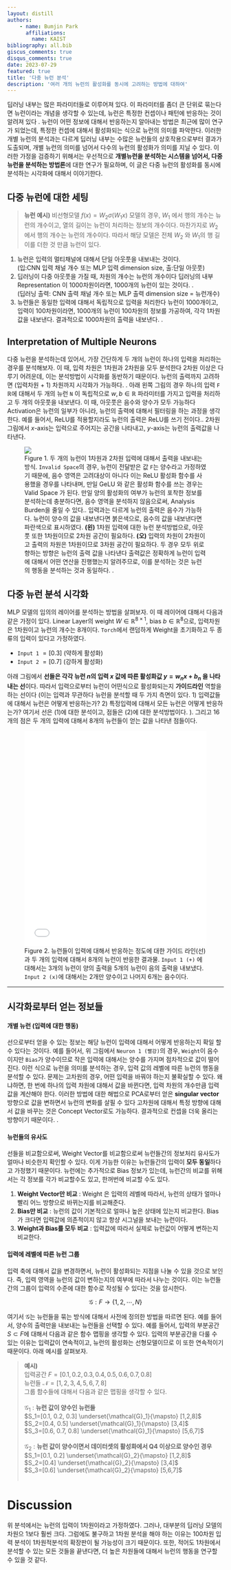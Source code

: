 ```yaml
---
layout: distill
authors: 
    - name: Bumjin Park
      affiliations:
        name: KAIST
bibliography: all.bib
giscus_comments: true
disqus_comments: true
date: 2023-07-29
featured: true
title: '다중 뉴런 분석'
description: '여러 개의 뉴런의 활성화를 동시에 고려하는 방법에 대하여'
---
```

딥러닝 내부는 많은 파라미터들로 이루어져 있다. 이 파라미터를 좀더 큰 단위로 묶는다면 뉴런이라는 개념을 생각할 수 있는데, 뉴런은 특정한 컨셉이나 패턴에 반응하는 것이 알려져 있다 <d-cite key="mcgrath2022acquisition"/><d-cite key="cammarata2020thread"/><d-cite key="leike2023language"/>. 뉴런이 어떤 정보에 대해서 반응하는지 알아내는 방법은 최근에 많이 연구가 되었는데, 특정한 컨셉에 대해서 활성화되는 식으로 뉴런의 의미를 파악한다. 이러한 개별 뉴런의 분석과는 다르게 딥러닝 내부는 수많은 뉴런들의 상호작용으로부터 결과가 도출되며, 개별 뉴런의 의미를 넘어서 다수의 뉴런의 활성화가 의미를 지닐 수 있다. 이러한 가정을 검증하기 위해서는 우선적으로 **개별뉴런을 분석하는 시스템을 넘어서, 다중 뉴런을 분석하는 방법론**에 대한 연구가 필요하며, 이 글은 다중 뉴런의 활성화를 동시에 분석하는 시각화에 대해서 이야기한다. 

## 다중 뉴런에 대한 세팅

> **뉴런 예시)** 
비선형모델 $f(x) = W_2 \sigma (W_1 x )$ 모델의 경우, $W_1$ 에서 행의 개수는 뉴런의 개수이고, 열의 길이는 뉴런이 처리하는 정보의 개수이다.   마찬가지로 $W_2$ 에서 행의 개수는 뉴런의 개수이다. 따라서 해당 모델은 전체 $W_2$ 와 $W_1$의 행 길이를 더한 것 만큼 뉴런이 있다. 



1. 뉴런은 입력의 멀티채널에 대해서 단일 아웃풋을 내보내는 것이다. <br> (입:CNN 입력 채널 개수 또는 MLP 입력 dimension size, 출:단일 아웃풋)
2. 딥러닝이 다중 아웃풋을 가질 때, 차원의 개수는 뉴런의 개수이다<d-footnote> 딥러닝의 내부 Representation 이 1000차원이라면, 1000개의 뉴런이 있는 것이다. </d-footnote>. <br> (딥러닝 출력: CNN 출력 채널 개수 또는 MLP 출력 dimension size = 뉴런개수)
3. 뉴런들은 동일한 입력에 대해서 독립적으로 입력을 처리한다<d-footnote> 뉴런이 1000개이고, 입력이 100차원이라면, 1000개의 뉴런이 100차원의 정보를 가공하여, 각각 1차원 값을 내보낸다. 결과적으로 1000차원의 출력을 내보낸다. </d-footnote>.


## Interpretation of Multiple Neurons

다중 뉴런을 분석하는데 있어서, 가장 간단하게 두 개의 뉴런이 하나의 입력을 처리하는 경우를 분석해보자. 이 때, 입력 차원은 1차원과 2차원을 모두 분석한다<d-footnote> 2차원 이상은 다루기 어려운데, 이는 분석방법이 시각화를 동반하기 때문이다. 뉴런의 출력까지 고려하면 (입력차원 + 1) 차원까지 시각화가 가능하다. </d-footnote>. 아래 왼쪽 그림의 경우 하나의 입력 `F` $\mathbb{R}$에 대해서 두 개의 뉴런 `N` 이 독립적으로 $w,b \in \mathbb{R}$ 파라미터를 가지고 입력을 처리하고 두 개의 아웃풋을 내보낸다. 이 때, 아웃풋은 음수와 양수가 모두 가능하다 <d-footnote> Activation은 뉴런의 일부가 아니라, 뉴런의 출력에 대해서 필터링을 하는 과정을 생각한다. 예를 들어서, ReLU를 적용할지라도 뉴런의 출력은 ReLU를 쓰기 전이다.</d-footnote>. 2차원 그림에서 $x$-axis는 입력으로 주어지는 공간을 나타내고, $y$-axis는 뉴런의 출력값을 나타낸다. 




<figure>
<img src="/assets/kor/neurons_as_neurons/decision_boundary.png">
<figcaption>
Figure 1. 두 개의 뉴런이 1차원과 2차원 입력에 대해서 출력을 내보내는 방식. <code>Invalid Space</code>의 경우, 뉴런이 전달받은 값 <code>F</code>는 양수라고 가정하였기 때문에, 음수 영역은 고려대상이 아니다<d-footnote> 이는 ReLU 활성화 함수를 사용했을 경우를 나타내며, 만일 GeLU 와 같은 활성화 함수를 쓰는 경우는 Valid Space 가 된다. 만일 양의 활성화의 여부가 뉴런의 포착한 정보를 분석하는데 충분하다면, 음수 영역을 분석하지 않음으로써, Analysis Burden을 줄일 수 있다.</d-footnote>. 입력과는 다르게 뉴런의 출력은 음수가 가능하다. 뉴런이 양수의 값을 내보낸다면 붉은색으로, 음수의 값을 내보낸다면 파란색으로 표시하였다.   <strong>(왼)</strong> 1차원 입력에 대한 뉴런 분석방법으로, 아웃풋 또한 1차원이므로 2차원 공간이 필요하다. <strong>(오)</strong> 입력의 차원이 2차원이고 출력의 차원은 1차원이므로 3차원 공간이 필요하다. 두 경우 모두 위로 향하는 방향은 뉴런의 출력 값을 나타낸다 <d-footnote> 출력값은 정확하게 뉴런이 입력에 대해서 어떤 연산을 진행했는지 알려주므로, 이를 분석하는 것은 뉴런의 행동을 분석하는 것과 동일하다.  </d-footnote>.
</figcaption>
</figure>


## 다중 뉴런 분석 시각화 

MLP 모델의 임의의 레이어를 분석하는 방법을 살펴보자. 이 때 레이어에 대해서 다음과 같은 가정이 있다. 
Linear Layer의 weight $W\in \mathbb{R}^{8\times1}$, bias $b \in \mathbb{R}^{8}$으로, 입력차원은 1차원이고 뉴런의 개수는 8개이다. `Torch`에서 랜덤하게 Weight을 초기화하고 두 종류의 입력이 있다고 가정하였다. 
* `Input 1` $= [0.3]$ (약하게 활성화)
* `Input 2` $= [0.7]$ (강하게 활성화)

아래 그림에서 **선들은 각각 뉴런 $n$의 입력 $x$ 값에 따른 활성화값 $y=w_nx+b_n$ 을 나타내는 선**이다.  따라서 입력으로부터 뉴런이 어떤식으로 활성화되는지 **가이드라인** 역할을 하는 선이다 (이는 입력과 무관하다<d-footnote> 뉴런을 분석할 때 두 가지 측면이 있다. 1) 입력값들에 대해서 뉴런은 어떻게 반응하는가? 2) 특정입력에 대해서 모든 뉴런은 어떻게 반응하는가? 여기서 선은 (1)에 대한 분석이고, 점들은 (2)에 대한 분석방법이다. </d-footnote>).  그리고 16 개의 점은 두 개의 입력에 대해서 8개의 뉴런들이 얻는 값을 나타낸 점들이다. 

<figure>
<iframe src="{{ '/assets/plotly/decision_boundary.html' | relative_url }}" frameborder='0' scrolling='no' height="500px" width="100%" style="border:0px dashed grey;"></iframe>
<figcaption>
Figure 2. 뉴런들이 입력에 대해서 반응하는 정도에 대한 가이드 라인(선)과 두 개의 입력에 대해서 8개의 뉴런이 반응한 결과물. <code>Input 1 (+)</code> 에 대해서는 3개의 뉴런이 양의 출력을 5개의 뉴런이 음의 출력을 내보냈다. <code>Input 2 (x)</code>에 대해서는 2개만 양수이고 나머지 6개는 음수이다. 
</figcaption>
</figure>

---

## 시각화로부터 얻는 정보들

#### 개별 뉴런 (입력에 대한 행동)

선으로부터 얻을 수 있는 정보는 해당 뉴런이 입력에 대해서 어떻게 반응하는지 확일 할 수 있다는 것이다. 예를 들어서, 위 그림에서 `Neuron 1 (빨강)`의 경우, `Weight`이 음수이지만 `Bias`가 양수이므로 작은 입력에 대해서는 양수를 가지며 점차적으로 값이 떨어진다. 이런 식으로 뉴런을 의미를 분석하는 경우, 입력 값의 레벨에 따른 뉴런의 행동을 분석할 수 있다. 
문제는 고차원의 경우, 어떤 입력을 바꿔야 하는지 불확실할 수 있다. 왜냐하면, 한 번에 하나의 입력 차원에 대해서 값을 바뀐다면, 입력 차원의 개수만큼 입력 값을 계산해야 한다. 이러한 방법에 대한 해법으로 PCA로부터 얻은 **singular vector** 방향으로 값을 변하면서 뉴런의 변화를 살필 수 있다<d-footnote> 고차원에 대해서 특정 방향에 대해서 값을 바꾸는 것은 Concept Vector로도 가능하다. 결과적으로 컨셉을 더욱 올리는 방향이기 때문이다. </d-footnote>. 

#### 뉴런들의 유사도 

선들을 비교함으로써, Weight Vector를 비교함으로써 뉴런들간의 정보처리 유사도가 얼마나 비슷한지 확인할 수 있다. 이게 가능한 이유는 뉴런들간의 입력이 **모두 동일**하다고 가정했기 때문이다. 
뉴런에는 추가적으로 Bias 정보가 있는데, 뉴런간의 비교를 위해서는 각 정보를 각가 비교할수도 있고, 한꺼번에 비교할 수도 있다. 
1. **Weight Vector만 비교** : Weight 은 입력의 레벨에 따라서, 뉴런의 상태가 얼마나 빨리 어느 방향으로 바뀌는지를 비교해준다. 
2. **Bias만 비교** : 뉴런의 값이 기본적으로 얼마나 높은 상태에 있는지 비교한다. Bias 가 크다면 입력값에 의존적이지 않고 항샹 시그널을 보내는 뉴런이다. 
3. **Weight과 Bias를 모두 비교** : 입력값에 따라서 실제로 뉴런값이 어떻게 변하는지 비교한다. 

#### 입력에 레벨에 따른 뉴런 그룹 

입력 축에 대해서 값을 변경하면서, 뉴런이 활성화되는 지점을 나눌 수 있을 것으로 보인다. 즉, 입력 영역을 뉴런의 값이 변하는지의 여부에 따라서 나누는 것이다. 이는 뉴런들간의 그룹이 입력의 수준에 대한 함수로 작성될 수 있다는 것을 암시한다. 

$$\mathcal{G}: F \rightarrow \{ 1,2,\cdots, N \}$$ 

여기서 $\mathcal{G}$는 뉴런들을 묶는 방식에 대해서 사전에 정의한 방법을 따르면 된다. 예를 들어서, 양수의 출력만을 내보내는 뉴런들을 선택할 수 있다. 
예를 들어서, 입력의 부분공간 $S \subset F$에 대해서 다음과 같은 함수 맵핑을 생각할 수 있다. 입력의 부분공간을 다룰 수 있는 이유는 입력값이 연속적이고, 뉴런의 활성화는 선형모델이므로 이 또한 연속적이기 때문이다. 아래 예시를 살펴보자. 

> **예시)** <br>
입력공간 $F = [0.1, 0.2, 0.3, 0.4, 0.5, 0.6, 0.7, 0.8]$ <br>
뉴런들 $\mathcal{N} = [1,2,3,4,5,6,7,8]$ <br>
그룹 함수들에 대해서 다음과 같은 맵핑을 생각할 수 있다. <br> <br>
$\mathcal{G}_1$ : **뉴런 값이 양수인 뉴런들** <br>
$S_1=[0.1, 0.2, 0.3] \underset{\mathcal{G}_1}{\mapsto} [1,2,8]$ <br> 
$S_2=[0.4, 0.5] \underset{\mathcal{G}_1}{\mapsto} [3,4]$ <br> 
$S_3=[0.6, 0.7, 0.8] \underset{\mathcal{G}_1}{\mapsto} [5,6,7]$ <br> <br>
$\mathcal{G}_2$ : **뉴런 값이 양수이면서 데이터셋의 활성화에서 Q4 이상으로 양수인 경우** <br>
$S_1=[0.1, 0.2] \underset{\mathcal{G}_2}{\mapsto} [1,2,8]$ <br> 
$S_2=[0.4] \underset{\mathcal{G}_2}{\mapsto} [3,4]$ <br> 
$S_3=[0.6] \underset{\mathcal{G}_2}{\mapsto} [5,6,7]$ <br> <br>




# Discussion 

위 분석에서는 뉴런의 입력이 1차원이라고 가정하였다. 그러나, 대부분의 딥러닝 모델의 차원으 1보다 훨씬 크다. 그럼에도 불구하고 1차원 분석을 해야 하는 이유는 100차원 입력 분석이 1차원적분석의 확장판이 될 가능성이 크기 때문이다. 또한, 적어도 1차원에서 분석할 수 있는 모든 것들을 끝낸다면, 더 높은 차원들에 대해서 뉴런의 행동을 연구할 수 있을 것 같다. 